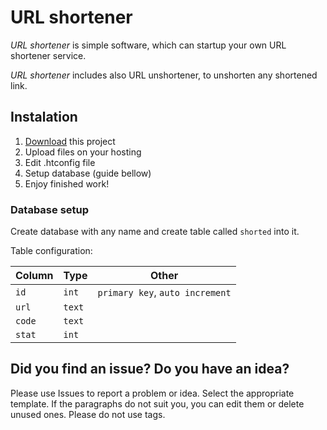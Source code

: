 # URL shortener

*URL shortener* is simple software, which can startup your own URL shortener service.

*URL shortener* includes also URL unshortener, to unshorten any shortened link. 

## Instalation

1. [Download](https://gitlab.com/per_voj/url-shortener/-/releases) this project
2. Upload files on your hosting
3. Edit .htconfig file
4. Setup database (guide bellow)
5. Enjoy finished work!

### Database setup

Create database with any name and create table called `shorted` into it.

Table configuration:

|Column|Type|Other|
|------|----|-----|
|`id`|`int`|`primary key`, `auto increment`|
|`url`|`text`||
|`code`|`text`||
|`stat`|`int`||

## Did you find an issue? Do you have an idea?

Please use Issues to report a problem or idea. Select the appropriate template. If the paragraphs do not suit you, you can edit them or delete unused ones. Please do not use tags.